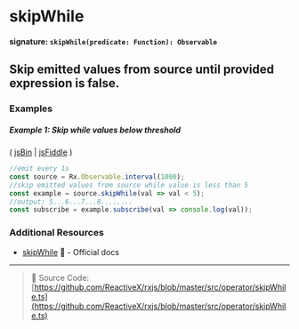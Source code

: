 # skipWhile
#### signature: `skipWhile(predicate: Function): Observable`

## Skip emitted values from source until provided expression is false.

### Examples

##### Example 1: Skip while values below threshold

( [jsBin](http://jsbin.com/bemikuleya/edit?js,console) | [jsFiddle](https://jsfiddle.net/btroncone/3ymfxb09/) )

```js
//emit every 1s
const source = Rx.Observable.interval(1000);
//skip emitted values from source while value is less than 5
const example = source.skipWhile(val => val < 5);
//output: 5...6...7...8........
const subscribe = example.subscribe(val => console.log(val));
```


### Additional Resources
* [skipWhile](http://reactivex.io/rxjs/class/es6/Observable.js~Observable.html#instance-method-skipWhile) :newspaper: - Official docs

---
> :file_folder: Source Code:  [https://github.com/ReactiveX/rxjs/blob/master/src/operator/skipWhile.ts](https://github.com/ReactiveX/rxjs/blob/master/src/operator/skipWhile.ts)
